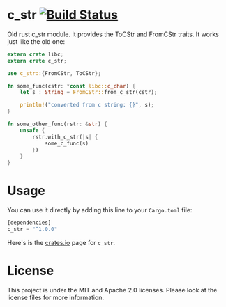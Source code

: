 c_str [![Build Status](https://api.travis-ci.org/GuillaumeGomez/c_str-rs.png?branch=master)](https://travis-ci.org/GuillaumeGomez/c_str-rs)
=====

Old rust c_str module. It provides the ToCStr and FromCStr traits. It works just like the old one:

```Rust
extern crate libc;
extern crate c_str;

use c_str::{FromCStr, ToCStr};

fn some_func(cstr: *const libc::c_char) {
    let s : String = FromCStr::from_c_str(cstr);

    println!("converted from c string: {}", s);
}

fn some_other_func(rstr: &str) {
    unsafe {
        rstr.with_c_str(|s| {
            some_c_func(s)
        })
    }
}
```

Usage
=====

You can use it directly by adding this line to your `Cargo.toml` file:

```Rust
[dependencies]
c_str = "^1.0.0"
```

Here's is the [crates.io](https://crates.io/crates/c_str) page for `c_str`.

License
=======

This project is under the MIT and Apache 2.0 licenses. Please look at the license files for more information.
